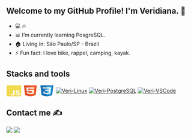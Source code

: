 ## Welcome to my GitHub Profile! I'm Veridiana. 👋

- 💻  🔥
- 📊 I’m currently learning PosgreSQL.
- 🏠 Living in: São Paulo/SP - Brazil
- ⚡ Fun fact: I love bike, rappel, camping, kayak.

## Stacks and tools
<a href = "https://github.com/haaveeni"><img align="center" alt="Veri-Js" height="30" width="40" src="https://raw.githubusercontent.com/devicons/devicon/master/icons/javascript/javascript-plain.svg"></a>
<a href = "https://github.com/haaveeni"><img align="center" alt="Veri-HTML" height="30" width="40" src="https://raw.githubusercontent.com/devicons/devicon/master/icons/html5/html5-original.svg"></a>
<a href = "https://github.com/haaveeni"><img align="center" alt="Veri-CSS" height="30" width="40" src="https://raw.githubusercontent.com/devicons/devicon/master/icons/css3/css3-original.svg"></a>
<a href = "https://github.com/haaveeni"><img align="center" alt="Veri-Linux" height="30" width="40" src="https://cdn.jsdelivr.net/gh/devicons/devicon/icons/linux/linux-original.svg"/></a>
<a href = "https://github.com/haaveeni"><img align="center" alt="Veri-PostgreSQL" height="30" width="40" src="https://cdn.jsdelivr.net/gh/devicons/devicon/icons/postgresql/postgresql-plain.svg"/></a>
<a href = "https://github.com/haaveeni"><img align="center" alt="Veri-VSCode" height="30" width="40" src="https://cdn.jsdelivr.net/gh/devicons/devicon/icons/vscode/vscode-original.svg"/></a>

## Contact me ✍️
<a href="https://www.linkedin.com/in/veridiana-lucena" target="_blank"><img src="https://img.shields.io/badge/-LinkedIn-%230077B5?style=for-the-badge&logo=linkedin&logoColor=white" target="_blank"></a> 
<a href = "mailto:veridianalucena@gmail.com"><img src="https://img.shields.io/badge/-Gmail-%23333?style=for-the-badge&logo=gmail&logoColor=white" target="_blank"></a>

  
